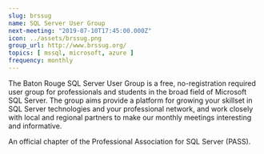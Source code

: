```yaml
---
slug: brssug
name: SQL Server User Group
next-meeting: "2019-07-10T17:45:00.000Z"
icon: ../assets/brssug.png
group_url: http://www.brssug.org/
topics: [ mssql, microsoft, azure ]
frequency: monthly
---
```


The Baton Rouge SQL Server User Group is a free, no-registration required user group for professionals and students in the broad field of Microsoft SQL Server. The group aims provide a platform for growing your skillset in SQL Server technologies and your professional network, and work closely with local and regional partners to make our monthly meetings interesting and informative. 

An official chapter of the Professional Association for SQL Server (PASS).